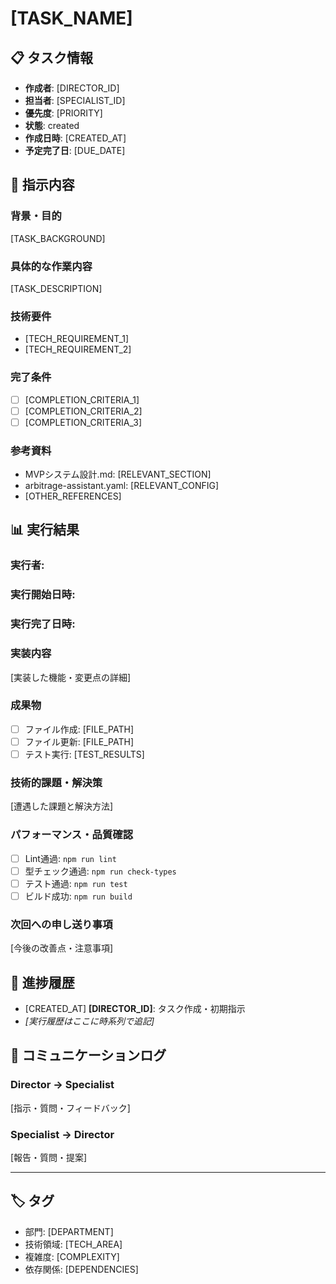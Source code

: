 # [TASK_NAME]

## 📋 タスク情報
- **作成者**: [DIRECTOR_ID]
- **担当者**: [SPECIALIST_ID]
- **優先度**: [PRIORITY]
- **状態**: created
- **作成日時**: [CREATED_AT]
- **予定完了日**: [DUE_DATE]

## 🎯 指示内容

### 背景・目的
[TASK_BACKGROUND]

### 具体的な作業内容
[TASK_DESCRIPTION]

### 技術要件
- [TECH_REQUIREMENT_1]
- [TECH_REQUIREMENT_2]

### 完了条件
- [ ] [COMPLETION_CRITERIA_1]
- [ ] [COMPLETION_CRITERIA_2]
- [ ] [COMPLETION_CRITERIA_3]

### 参考資料
- MVPシステム設計.md: [RELEVANT_SECTION]
- arbitrage-assistant.yaml: [RELEVANT_CONFIG]
- [OTHER_REFERENCES]

## 📊 実行結果

<!-- Specialist記録エリア：実行時に以下を更新 -->

### 実行者: 
### 実行開始日時: 
### 実行完了日時: 

### 実装内容
[実装した機能・変更点の詳細]

### 成果物
- [ ] ファイル作成: [FILE_PATH]
- [ ] ファイル更新: [FILE_PATH]
- [ ] テスト実行: [TEST_RESULTS]

### 技術的課題・解決策
[遭遇した課題と解決方法]

### パフォーマンス・品質確認
- [ ] Lint通過: `npm run lint`
- [ ] 型チェック通過: `npm run check-types`
- [ ] テスト通過: `npm run test`
- [ ] ビルド成功: `npm run build`

### 次回への申し送り事項
[今後の改善点・注意事項]

## 🔄 進捗履歴

- [CREATED_AT] **[DIRECTOR_ID]**: タスク作成・初期指示
- _[実行履歴はここに時系列で追記]_

## 💬 コミュニケーションログ

### Director → Specialist
[指示・質問・フィードバック]

### Specialist → Director  
[報告・質問・提案]

---

## 🏷️ タグ
- 部門: [DEPARTMENT]
- 技術領域: [TECH_AREA]
- 複雑度: [COMPLEXITY]
- 依存関係: [DEPENDENCIES]